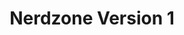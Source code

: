 ---
ee_id_show: '193'
title: Nerdzone Version 1
url: nerdzone-version-1
live_url:
year: '2005'
venue: Migros Museum für Gegenwartskunst
state_country: Zurich
type:
dates:
wwwnews:
wwweblast:
www:
pitch: "​Kinda a pixel show. Lotsa game / software stuff. "
ps:
credits:
download:
layout: shows
---